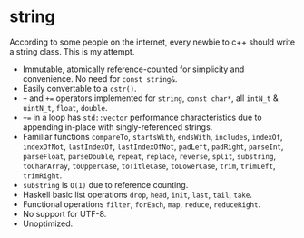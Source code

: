 # string
According to some people on the internet, every newbie to c++ should write a string class. This is my attempt.
- Immutable, atomically reference-counted for simplicity and convenience. No need for `const string&`.
- Easily convertable to a `cstr()`.
- `+` and `+=` operators implemented for `string`, `const char*`, all `intN_t` & `uintN_t`, `float`, `double`.
- `+=` in a loop has `std::vector` performance characteristics due to appending in-place with singly-referenced strings.
- Familiar functions `compareTo`, `startsWith`, `endsWith`, `includes`, `indexOf`, `indexOfNot`, `lastIndexOf`, `lastIndexOfNot`, `padLeft`, `padRight`, `parseInt`, `parseFloat`, `parseDouble`, `repeat`, `replace`, `reverse`, `split`, `substring`, `toCharArray`, `toUpperCase`, `toTitleCase`, `toLowerCase`, `trim`, `trimLeft`, `trimRight`.
- `substring` is `O(1)` due to reference counting.
- Haskell basic list operations `drop`, `head`, `init`, `last`, `tail`, `take`.
- Functional operations `filter`, `forEach`, `map`, `reduce`, `reduceRight`.
- No support for UTF-8.
- Unoptimized.
